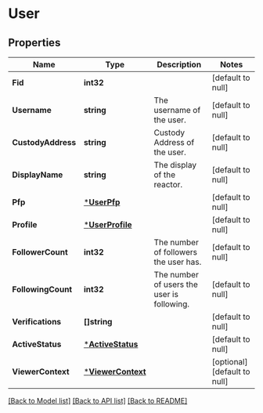 # User

## Properties
Name | Type | Description | Notes
------------ | ------------- | ------------- | -------------
**Fid** | **int32** |  | [default to null]
**Username** | **string** | The username of the user. | [default to null]
**CustodyAddress** | **string** | Custody Address of the user. | [default to null]
**DisplayName** | **string** | The display of the reactor. | [default to null]
**Pfp** | [***UserPfp**](User_pfp.md) |  | [default to null]
**Profile** | [***UserProfile**](User_profile.md) |  | [default to null]
**FollowerCount** | **int32** | The number of followers the user has. | [default to null]
**FollowingCount** | **int32** | The number of users the user is following. | [default to null]
**Verifications** | **[]string** |  | [default to null]
**ActiveStatus** | [***ActiveStatus**](ActiveStatus.md) |  | [default to null]
**ViewerContext** | [***ViewerContext**](ViewerContext.md) |  | [optional] [default to null]

[[Back to Model list]](../README.md#documentation-for-models) [[Back to API list]](../README.md#documentation-for-api-endpoints) [[Back to README]](../README.md)

